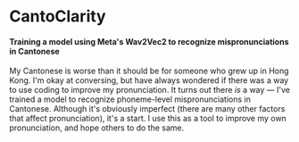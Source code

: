# CantoClarity

#### Training a model using Meta's Wav2Vec2 to recognize mispronunciations in Cantonese

My Cantonese is worse than it should be for someone who grew up in Hong Kong. I'm okay at conversing,
but have always wondered if there was a way to use coding to improve my pronunciation. It turns out there
<em>is</em> a way — I've trained a model to recognize phoneme-level mispronunciations in Cantonese. Although
it's obviously imperfect (there are many other factors that affect pronunciation), it's a start. I
use this as a tool to improve my own pronunciation, and hope others to do the same.
